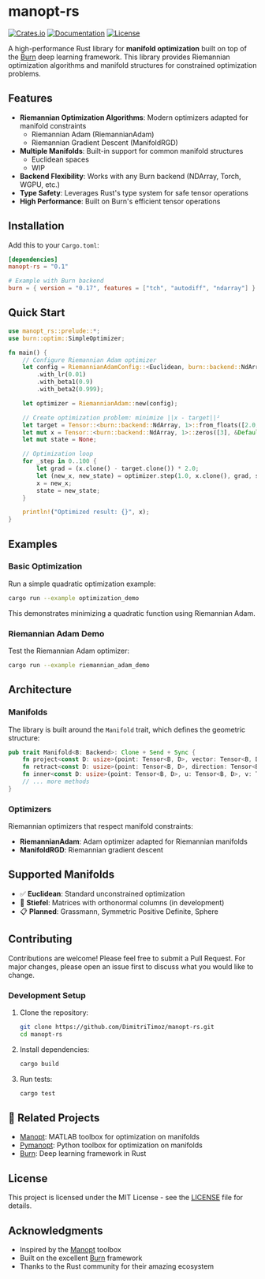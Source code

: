 # manopt-rs

[![Crates.io](https://img.shields.io/crates/v/manopt-rs.svg)](https://crates.io/crates/manopt-rs)
[![Documentation](https://docs.rs/manopt-rs/badge.svg)](https://docs.rs/manopt-rs)
[![License](https://img.shields.io/badge/license-MIT-blue.svg)](LICENSE)

A high-performance Rust library for **manifold optimization** built on top of the [Burn](https://github.com/tracel-ai/burn) deep learning framework. This library provides Riemannian optimization algorithms and manifold structures for constrained optimization problems.

##  Features

- **Riemannian Optimization Algorithms**: Modern optimizers adapted for manifold constraints
  - Riemannian Adam (RiemannianAdam)
  - Riemannian Gradient Descent (ManifoldRGD)
- **Multiple Manifolds**: Built-in support for common manifold structures
  - Euclidean spaces
  - WIP
- **Backend Flexibility**: Works with any Burn backend (NDArray, Torch, WGPU, etc.)
- **Type Safety**: Leverages Rust's type system for safe tensor operations
- **High Performance**: Built on Burn's efficient tensor operations

## Installation

Add this to your `Cargo.toml`:

```toml
[dependencies]
manopt-rs = "0.1"

# Example with Burn backend
burn = { version = "0.17", features = ["tch", "autodiff", "ndarray"] }
```

## Quick Start

```rust
use manopt_rs::prelude::*;
use burn::optim::SimpleOptimizer;

fn main() {
    // Configure Riemannian Adam optimizer
    let config = RiemannianAdamConfig::<Euclidean, burn::backend::NdArray>::new()
        .with_lr(0.01)
        .with_beta1(0.9)
        .with_beta2(0.999);

    let optimizer = RiemannianAdam::new(config);

    // Create optimization problem: minimize ||x - target||²
    let target = Tensor::<burn::backend::NdArray, 1>::from_floats([2.0, -1.0, 3.0], &Default::default());
    let mut x = Tensor::<burn::backend::NdArray, 1>::zeros([3], &Default::default());
    let mut state = None;

    // Optimization loop
    for _step in 0..100 {
        let grad = (x.clone() - target.clone()) * 2.0;
        let (new_x, new_state) = optimizer.step(1.0, x.clone(), grad, state);
        x = new_x;
        state = new_state;
    }

    println!("Optimized result: {}", x);
}
```

## Examples

### Basic Optimization

Run a simple quadratic optimization example:

```bash
cargo run --example optimization_demo
```

This demonstrates minimizing a quadratic function using Riemannian Adam.

### Riemannian Adam Demo

Test the Riemannian Adam optimizer:

```bash
cargo run --example riemannian_adam_demo
```

## Architecture

### Manifolds

The library is built around the `Manifold` trait, which defines the geometric structure:

```rust
pub trait Manifold<B: Backend>: Clone + Send + Sync {
    fn project<const D: usize>(point: Tensor<B, D>, vector: Tensor<B, D>) -> Tensor<B, D>;
    fn retract<const D: usize>(point: Tensor<B, D>, direction: Tensor<B, D>) -> Tensor<B, D>;
    fn inner<const D: usize>(point: Tensor<B, D>, u: Tensor<B, D>, v: Tensor<B, D>) -> Tensor<B, D>;
    // ... more methods
}
```

### Optimizers

Riemannian optimizers that respect manifold constraints:

- **RiemannianAdam**: Adam optimizer adapted for Riemannian manifolds
- **ManifoldRGD**: Riemannian gradient descent

## Supported Manifolds

- ✅ **Euclidean**: Standard unconstrained optimization
- 🚧 **Stiefel**: Matrices with orthonormal columns (in development)
- 📋 **Planned**: Grassmann, Symmetric Positive Definite, Sphere

## Contributing

Contributions are welcome! Please feel free to submit a Pull Request. For major changes, please open an issue first to discuss what you would like to change.

### Development Setup

1. Clone the repository:
   ```bash
   git clone https://github.com/DimitriTimoz/manopt-rs.git
   cd manopt-rs
   ```

2. Install dependencies:
   ```bash
   cargo build
   ```

3. Run tests:
   ```bash
   cargo test
   ```

## 🔗 Related Projects

- [Manopt](https://www.manopt.org/): MATLAB toolbox for optimization on manifolds
- [Pymanopt](https://pymanopt.org/): Python toolbox for optimization on manifolds
- [Burn](https://github.com/tracel-ai/burn): Deep learning framework in Rust

## License

This project is licensed under the MIT License - see the [LICENSE](LICENSE) file for details.

## Acknowledgments

- Inspired by the [Manopt](https://www.manopt.org/) toolbox
- Built on the excellent [Burn](https://github.com/tracel-ai/burn) framework
- Thanks to the Rust community for their amazing ecosystem
